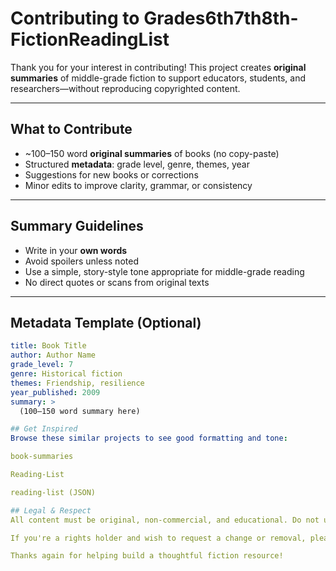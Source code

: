 # Contributing to Grades6th7th8th-FictionReadingList

Thank you for your interest in contributing! This project creates **original summaries** of middle-grade fiction to support educators, students, and researchers—without reproducing copyrighted content.

---

## What to Contribute

- ~100–150 word **original summaries** of books (no copy-paste)
- Structured **metadata**: grade level, genre, themes, year
- Suggestions for new books or corrections
- Minor edits to improve clarity, grammar, or consistency

---

## Summary Guidelines

- Write in your **own words**
- Avoid spoilers unless noted
- Use a simple, story-style tone appropriate for middle-grade reading
- No direct quotes or scans from original texts

---

## Metadata Template (Optional)

```yaml
title: Book Title
author: Author Name
grade_level: 7
genre: Historical fiction
themes: Friendship, resilience
year_published: 2009
summary: >
  (100–150 word summary here)

## Get Inspired
Browse these similar projects to see good formatting and tone:

book-summaries

Reading-List

reading-list (JSON)

## Legal & Respect
All content must be original, non-commercial, and educational. Do not upload copyrighted material.

If you're a rights holder and wish to request a change or removal, please open an issue or contact the maintainer directly.

Thanks again for helping build a thoughtful fiction resource!
